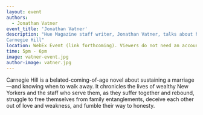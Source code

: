 ```yaml
---
layout: event
authors:
  - Jonathan Vatner
event_title: 'Jonathan Vatner'
description: "Hue Magazine staff writer, Jonathan Vatner, talks about his book,
Carnegie Hill"
location: WebEx Event (link forthcoming). Viewers do not need an account with WebEx to access this event. After clicking the link, the event can be viewed either through your web browser or by downloading the WebEx desktop application.
time: 5pm - 6pm
image: vatner-event.jpg
author-image: vatner.jpg
---
```

Carnegie Hill is a belated-coming-of-age novel about sustaining a marriage—and knowing when to walk away. It chronicles the lives of wealthy New Yorkers and the staff who serve them, as they suffer together and rebound, struggle to free themselves from family entanglements, deceive each other out of love and weakness, and fumble their way to honesty.
